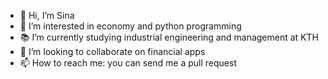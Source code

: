 - 👋 Hi, I’m Sina
- 👀 I’m interested in economy and python programming
- 📚 I’m currently studying industrial engineering and management at KTH
- 💞️ I’m looking to collaborate on financial apps
- 📫 How to reach me: you can send me a pull request

<!---
sinatooor/sinatooor is a ✨ special ✨ repository because its `README.md` (this file) appears on your GitHub profile.
You can click the Preview link to take a look at your changes.
--->

